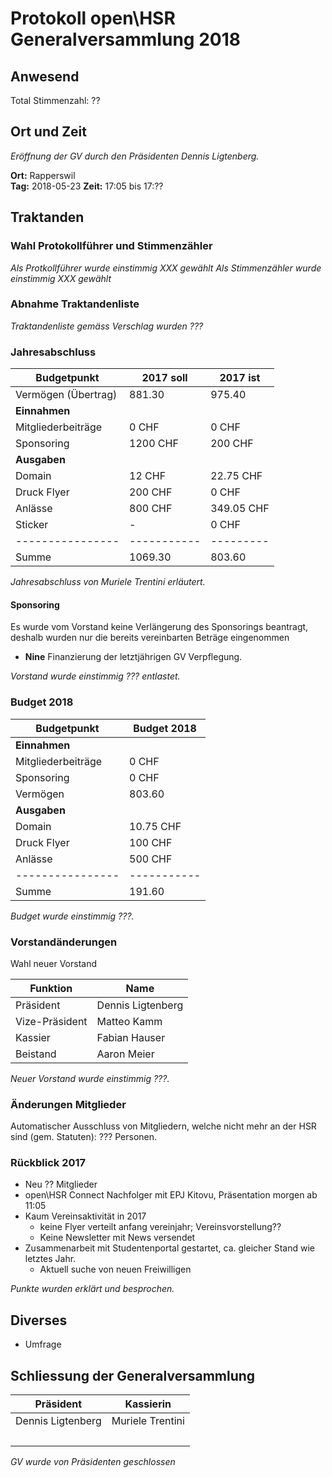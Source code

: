 # Protokoll open\HSR Generalversammlung 2018

## Anwesend

Total Stimmenzahl: ??

## Ort und Zeit

*Eröffnung der GV durch den Präsidenten Dennis Ligtenberg.*

**Ort:** Rapperswil  
**Tag:** 2018-05-23
**Zeit:** 17:05 bis 17:??

## Traktanden

### Wahl Protokollführer und Stimmenzähler
*Als Protkollführer wurde einstimmig XXX gewählt*
*Als Stimmenzähler wurde einstimmig XXX gewählt*

### Abnahme Traktandenliste 
*Traktandenliste gemäss Verschlag wurden ???*

### Jahresabschluss

Budgetpunkt     | 2017 soll | 2017 ist |
----------------|---------- |--------- |
Vermögen (Übertrag) | 881.30 | 975.40 |
**Einnahmen**   |           |
Mitgliederbeiträge | 0 CHF  | 0 CHF
Sponsoring      | 1200 CHF  | 200 CHF
**Ausgaben**    |           |
Domain          | 12 CHF    | 22.75 CHF
Druck Flyer     | 200 CHF   | 0 CHF
Anlässe         | 800 CHF   | 349.05 CHF
Sticker         | -         | 0 CHF
----------------|-----------|--------- |
Summe           | 1069.30   | 803.60

*Jahresabschluss von Muriele Trentini erläutert.*

#### Sponsoring
Es wurde vom Vorstand keine Verlängerung des Sponsorings beantragt, deshalb wurden nur die bereits vereinbarten Beträge eingenommen

- **Nine**
  Finanzierung der letztjährigen GV Verpflegung.

*Vorstand wurde einstimmig ??? entlastet.*

### Budget 2018

Budgetpunkt     | Budget 2018
----------------|------------
**Einnahmen**   |
Mitgliederbeiträge | 0 CHF
Sponsoring      | 0 CHF
Vermögen        | 803.60
**Ausgaben**    |
Domain          | 10.75 CHF
Druck Flyer     | 100 CHF
Anlässe         | 500 CHF
----------------|-----------|
Summe           | 191.60   |

*Budget wurde einstimmig ???.*

### Vorstandänderungen

Wahl neuer Vorstand

Funktion  | Name
----------|---------------
Präsident | Dennis Ligtenberg
Vize-Präsident | Matteo Kamm
Kassier | Fabian Hauser
Beistand | Aaron Meier

*Neuer Vorstand wurde einstimmig ???.*

### Änderungen Mitglieder

Automatischer Ausschluss von Mitgliedern, welche nicht mehr an der HSR sind (gem. Statuten): ??? Personen.

### Rückblick 2017

- Neu ?? Mitglieder
- open\HSR Connect Nachfolger mit EPJ Kitovu, Präsentation morgen ab 11:05
- Kaum Vereinsaktivität in 2017
    - keine Flyer verteilt anfang vereinjahr; Vereinsvorstellung??
    - Keine Newsletter mit News versendet
- Zusammenarbeit mit Studentenportal gestartet, ca. gleicher Stand wie letztes Jahr.
  - Aktuell suche von neuen Freiwilligen

*Punkte wurden erklärt und besprochen.* 

## Diverses

- Umfrage

## Schliessung der Generalversammlung

Präsident | Kassierin
------------|----------
Dennis Ligtenberg | Muriele Trentini
&nbsp; | &nbsp;

*GV wurde von Präsidenten geschlossen*
